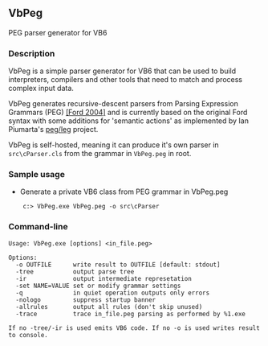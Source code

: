 ## VbPeg
PEG parser generator for VB6

### Description

VbPeg is a simple parser generator for VB6 that can be used to build interpreters, compilers and other tools that need to match and process  complex input data.

VbPeg generates recursive-descent parsers from Parsing Expression Grammars (PEG) [[Ford 2004]](http://bford.info/pub/lang/peg.pdf) and is currently based on the original Ford syntax with some additions for 'semantic actions' as implemented by Ian Piumarta's [peg/leg](http://piumarta.com/software/peg/) project.

VbPeg is self-hosted, meaning it can produce it's own parser in `src\cParser.cls` from the grammar in `VbPeg.peg` in root.

### Sample usage

 - Generate a private VB6 class from PEG grammar in VbPeg.peg
```
    c:> VbPeg.exe VbPeg.peg -o src\cParser
```
### Command-line
```
Usage: VbPeg.exe [options] <in_file.peg>

Options:
  -o OUTFILE      write result to OUTFILE [default: stdout]
  -tree           output parse tree
  -ir             output intermediate represetation
  -set NAME=VALUE set or modify grammar settings
  -q              in quiet operation outputs only errors
  -nologo         suppress startup banner
  -allrules       output all rules (don't skip unused)
  -trace          trace in_file.peg parsing as performed by %1.exe

If no -tree/-ir is used emits VB6 code. If no -o is used writes result to console.
```
